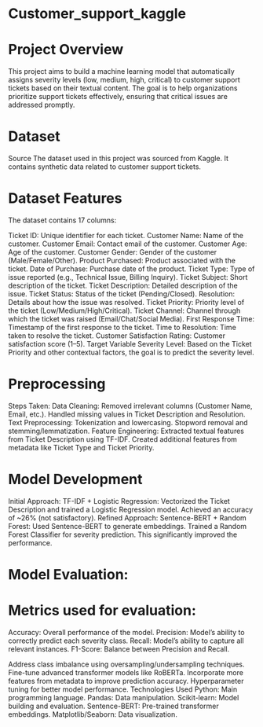 # Customer_support_kaggle

# Project Overview
This project aims to build a machine learning model that automatically assigns severity levels (low, medium, high, critical) to customer support tickets based on their textual content. The goal is to help organizations prioritize support tickets effectively, ensuring that critical issues are addressed promptly.

# Dataset
Source
The dataset used in this project was sourced from Kaggle. It contains synthetic data related to customer support tickets.

# Dataset Features
The dataset contains 17 columns:

Ticket ID: Unique identifier for each ticket.
Customer Name: Name of the customer.
Customer Email: Contact email of the customer.
Customer Age: Age of the customer.
Customer Gender: Gender of the customer (Male/Female/Other).
Product Purchased: Product associated with the ticket.
Date of Purchase: Purchase date of the product.
Ticket Type: Type of issue reported (e.g., Technical Issue, Billing Inquiry).
Ticket Subject: Short description of the ticket.
Ticket Description: Detailed description of the issue.
Ticket Status: Status of the ticket (Pending/Closed).
Resolution: Details about how the issue was resolved.
Ticket Priority: Priority level of the ticket (Low/Medium/High/Critical).
Ticket Channel: Channel through which the ticket was raised (Email/Chat/Social Media).
First Response Time: Timestamp of the first response to the ticket.
Time to Resolution: Time taken to resolve the ticket.
Customer Satisfaction Rating: Customer satisfaction score (1–5).
Target Variable
Severity Level: Based on the Ticket Priority and other contextual factors, the goal is to predict the severity level.
# Preprocessing
Steps Taken:
Data Cleaning:
Removed irrelevant columns (Customer Name, Email, etc.).
Handled missing values in Ticket Description and Resolution.
Text Preprocessing:
Tokenization and lowercasing.
Stopword removal and stemming/lemmatization.
Feature Engineering:
Extracted textual features from Ticket Description using TF-IDF.
Created additional features from metadata like Ticket Type and Ticket Priority.
# Model Development
Initial Approach:
TF-IDF + Logistic Regression:
Vectorized the Ticket Description and trained a Logistic Regression model.
Achieved an accuracy of ~26% (not satisfactory).
Refined Approach:
Sentence-BERT + Random Forest:
Used Sentence-BERT to generate embeddings.
Trained a Random Forest Classifier for severity prediction.
This significantly improved the performance.
# Model Evaluation:
# Metrics used for evaluation:

Accuracy: Overall performance of the model.
Precision: Model’s ability to correctly predict each severity class.
Recall: Model’s ability to capture all relevant instances.
F1-Score: Balance between Precision and Recall.

Address class imbalance using oversampling/undersampling techniques.
Fine-tune advanced transformer models like RoBERTa.
Incorporate more features from metadata to improve prediction accuracy.
Hyperparameter tuning for better model performance.
Technologies Used
Python: Main programming language.
Pandas: Data manipulation.
Scikit-learn: Model building and evaluation.
Sentence-BERT: Pre-trained transformer embeddings.
Matplotlib/Seaborn: Data visualization.
